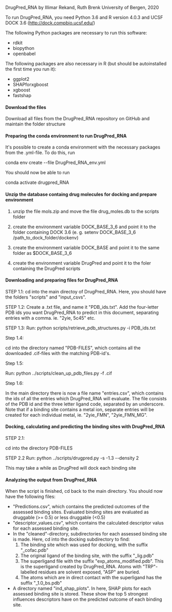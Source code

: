 DrugPred_RNA
by Illimar Rekand, Ruth Brenk
University of Bergen, 2020


To run DrugPred_RNA, you need Python 3.6 and R version 4.0.3 and UCSF DOCK 3.6 (http://dock.compbio.ucsf.edu/)

The following Python packages are necessary to run this software:

- rdkit
- biopython
- openbabel

The following packages are also necessary in R (but should be autoinstalled the first time you run it):

- ggplot2
- SHAPforxgboost
- xgboost
- fastshap


#### Download the files ########################################################

Download all files from the DrugPred_RNA repository on GitHub and maintain the folder structure

#### Preparing the conda environment to run DrugPred_RNA ########################################################

It's possible to create a conda environment with the necessary packages from the .yml-file. To do this, run

conda env create --file DrugPred_RNA_env.yml

You should now be able to run

conda activate drugpred_RNA

#### Unzip the database containg drug molecules for docking  and prepare environment  ########################################################

1) unzip the file mols.zip and move the file drug_moles.db to the scripts folder

2) create the environment variable DOCK_BASE_3_6 and point it to the folder containing DOCK 3.6 (e. g. setenv DOCK_BASE_3_6 /path_to_dock_folder/dockenv)

3) create the environment variable DOCK_BASE and point it to the same folder as $DOCK_BASE_3_6

4)  create the environment variable DrugPred and point it to the foler containing the DrugPred scripts


#### Downloading and preparing files for DrugPred_RNA ###########################################################

STEP 1.1:
cd into the main directoy of DrugPred_RNA. Here, you should have the folders "scripts" and "input_csvs".

STEP 1.2:
Create a .txt file, and name it "PDB_ids.txt". Add the four-letter
PDB ids you want DrugPred_RNA to predict in this document, separating entries with a comma. ie.
"2yie, 5c45" etc.

STEP 1.3:
Run:
python scripts/retrieve_pdb_structures.py -i PDB_ids.txt

Step 1.4:

cd into the directory named "PDB-FILES", which contains all the downloaded .cif-files with the matching PDB-id's.

Step 1.5:

Run:
python ../scripts/clean_up_pdb_files.py -f .cif

Step 1.6:

In the main directory there is now a file name "entries.csv", which contains the ids of all the entries which DrugPred_RNA will evaluate. The file consists of the PDB id and the three letter ligand code, separated by an underscore.
Note that if a binding site contains a metal ion, separate entries will be created for each individual metal, ie. "2yie_FMN", "2yie_FMN_MG". 

#### Docking, calculating and predicting the binding sites with DrugPred_RNA  ###################################

STEP 2.1:

cd into the directory PDB-FILES

STEP 2.2
Run:
python ../scripts/drugpred.py -s -1.3 --density 2

This may take a while as DrugPred will dock each binding site

#### Analyzing the output from DrugPred_RNA   ###################################################################

When the script is finished, cd back to the main directory. You should now have the following files:
 - "Predictions.csv", which contains the predicted outcomes of the assessed binding sites. Evaluated binding sites are evaluated as druggable (>= 0.5) or less druggable (<0.5)
 - "descriptor_values.csv", which contains the calculated descriptor valus for each assessed binding site.
 - In the "cleaned"-directory, subdirectories for each assessed binding site is made. Here, cd into the docking subdirectory to find:
	1. The binding site which was used for docking, with the suffix "_cofac.pdb"
	2. The original ligand of the binding site, with the suffix "_lig.pdb"
	3. The superligand file with the suffix "exp_atoms_modified.pdb".
	   This is the superligand created by DrugPred_RNA. 
   	   Atoms with "TRP"-labelled residues are solvent exposed, "ASP" are buried.
	4. The atoms which are in direct contact with the superligand has the suffix "_1.0_bs.pdb"
 - A directory named "ind_shap_plots". In here, SHAP plots for each assessed binding site is stored. These show the top 5 strongest influences descriptors have on the predicted outcome of each binding site.
